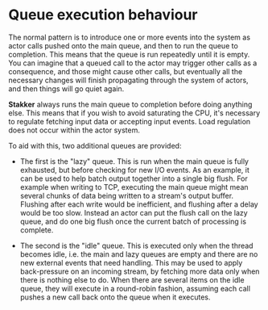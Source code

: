 # Queue execution behaviour

The normal pattern is to introduce one or more events into the system
as actor calls pushed onto the main queue, and then to run the queue
to completion.  This means that the queue is run repeatedly until it
is empty.  You can imagine that a queued call to the actor may trigger
other calls as a consequence, and those might cause other calls, but
eventually all the necessary changes will finish propagating through
the system of actors, and then things will go quiet again.

**Stakker** always runs the main queue to completion before doing
anything else.  This means that if you wish to avoid saturating the
CPU, it's necessary to regulate fetching input data or accepting input
events.  Load regulation does not occur within the actor system.

To aid with this, two additional queues are provided:

- The first is the "lazy" queue.  This is run when the main queue is
  fully exhausted, but before checking for new I/O events.  As an
  example, it can be used to help batch output together into a single
  big flush.  For example when writing to TCP, executing the main
  queue might mean several chunks of data being written to a stream's
  output buffer.  Flushing after each write would be inefficient, and
  flushing after a delay would be too slow.  Instead an actor can put
  the flush call on the lazy queue, and do one big flush once the
  current batch of processing is complete.

- The second is the "idle" queue.  This is executed only when the
  thread becomes idle, i.e. the main and lazy queues are empty and
  there are no new external events that need handling.  This may be
  used to apply back-pressure on an incoming stream, by fetching more
  data only when there is nothing else to do.  When there are several
  items on the idle queue, they will execute in a round-robin fashion,
  assuming each call pushes a new call back onto the queue when it
  executes.
